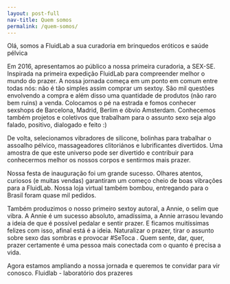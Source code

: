 ```yaml
---
layout: post-full
nav-title: Quem somos
permalink: /quem-somos/
---
```

Olá, somos a FluidLab a sua curadoria em brinquedos eróticos e saúde pélvica

Em 2016, apresentamos ao público a nossa primeira curadoria, a SEX-SE. Inspirada na primeira expedição FluidLab para compreender melhor o mundo do prazer. A nossa jornada começa em um ponto em comum entre todas nós: não é tão simples assim comprar um sextoy. São mil questões envolvendo a compra e além disso uma quantidade de produtos (não raro bem ruins) a venda.  Colocamos o pé na estrada e fomos conhecer sexshops de Barcelona, Madrid, Berlim e óbvio Amsterdam. Conhecemos também projetos e coletivos que trabalham para o assunto sexo seja algo falado, positivo, dialogado e feito :) 

De volta, selecionamos vibradores de silicone, bolinhas para trabalhar o assoalho pélvico, massageadores clitoriános e lubrificantes divertidos. Uma amostra de que este universo pode ser divertido e contribuir para conhecermos melhor os nossos corpos e sentirmos mais prazer. 

Nossa festa de inauguração foi um grande sucesso. Olhares atentos, curiosos (e muitas vendas) garantiram um começo cheio de boas vibrações para a FluidLab. Nossa loja virtual também bombou, entregando para o Brasil foram quase mil pedidos. 

Também produzimos o nosso primeiro sextoy autoral, a Annie, o selim que vibra. A Annie é um sucesso absoluto, amadíssima, a Annie arrasou levando a ideia de que é possível pedalar e sentir prazer. E ficamos muitíssimas felizes com isso, afinal está é a ideia. Naturalizar o prazer, tirar o assunto sobre sexo das sombras e provocar #SeToca . Quem sente, dar, quer, prazer certamente é uma pessoa mais conectada com o quanto é precisa a vida. 

Agora estamos ampliando a nossa jornada e queremos te convidar para vir conosco. Fluidlab - laboratório dos prazeres 

